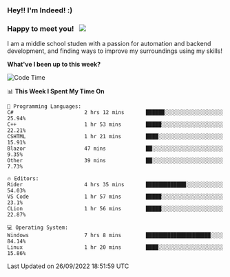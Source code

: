 ### Hey!! I'm Indeed! :) 

### Happy to meet you! &nbsp; ![](https://visitor-badge.glitch.me/badge?page_id=Indeedornot.Indeedornot)

I am a middle school studen with a passion for automation and backend development, and finding ways to improve my surroundings using my skills!

**What've I been up to this week?** 

<!--START_SECTION:waka-->
![Code Time](http://img.shields.io/badge/Code%20Time-394%20hrs%2023%20mins-blue)

📊 **This Week I Spent My Time On** 

```text
💬 Programming Languages: 
C#                       2 hrs 12 mins       ██████░░░░░░░░░░░░░░░░░░░   25.94% 
C++                      1 hr 53 mins        █████░░░░░░░░░░░░░░░░░░░░   22.21% 
CSHTML                   1 hr 21 mins        ████░░░░░░░░░░░░░░░░░░░░░   15.91% 
Blazor                   47 mins             ██░░░░░░░░░░░░░░░░░░░░░░░   9.35% 
Other                    39 mins             ██░░░░░░░░░░░░░░░░░░░░░░░   7.73%

🔥 Editors: 
Rider                    4 hrs 35 mins       █████████████░░░░░░░░░░░░   54.03% 
VS Code                  1 hr 57 mins        █████░░░░░░░░░░░░░░░░░░░░   23.1% 
CLion                    1 hr 56 mins        █████░░░░░░░░░░░░░░░░░░░░   22.87%

💻 Operating System: 
Windows                  7 hrs 8 mins        █████████████████████░░░░   84.14% 
Linux                    1 hr 20 mins        ████░░░░░░░░░░░░░░░░░░░░░   15.86%

```


 Last Updated on 26/09/2022 18:51:59 UTC
<!--END_SECTION:waka-->
